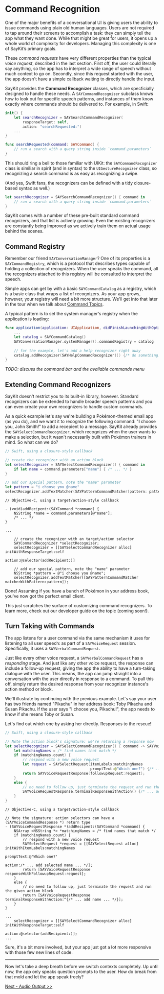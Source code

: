 # Command Recognition

One of the major benefits of a conversational UI is giving users the ability to issue commands using plain old human languages. Users are not required to tap around their screens to accomplish a task: they can simply tell the app what they want done. While that might be great for users, it opens up a whole world of complexity for developers. Managing this complexity is one of SayKit’s primary goals.

These *command requests* have very different properties than the typical *voice request*, described in the last section. First off, the user could literally say anything, so the app has to interpret a wide range of speech without much context to go on. Secondly, since this request started with the user, the app doesn't have a simple callback waiting to directly handle the input.

SayKit provides the **Command Recognizer** classes, which are specficially designed to handle these needs. A `SAYCommandRecognizer` subclass knows how to look out for specific speech patterns, and instances of them know exactly where commands should be delivered to. For example, in Swift:

````swift
init() {
	let searchRecognizer = SAYSearchCommandRecognizer(
		responseTarget: self, 
		action: "searchRequested:")
    ...
}

func searchRequested(command: SAYCommand) {
	// run a search with a query string inside `command.parameters`
}
````

This should ring a bell to those familiar with UIKit: the `SAYCommandRecognizer` class is similiar in spirit (and in syntax) to the `UIGestureRecognizer` class, so recognizing a search command is as easy as recognizing a swipe.

(And yes, Swift fans, the recognizers can be defined with a tidy closure-based syntax as well.)

````swift
let searchRecognizer = SAYSearchCommandRecognizer() { command in 
	// run a search with a query string inside `command.parameters`
}
````

SayKit comes with a number of these pre-built standard command recognizers, and that list is actively growing. Even the existing recognizers are constantly being improved as we actively train them on actual usage behind the scenes.

## Command Registry

Remember our friend `SAYConversationManager`? One of its properties is a `SAYCommandRegistry`, which is a protocol that describes types capable of holding a collection of recognizers. When the user speaks the command, all the recognizers attached to this registry will be consulted to interpret the speech.

Simple apps can get by with a basic `SAYCommandCatalog` as a registry, which is a basic class that wraps a list of recognizers. As your app grows, however, your registry will need a bit more structure. We'll get into that later in the tour when we talk about [Command Topics](./05-command-topics.md).

A typical pattern is to set the system manager's registry when the application is loading:

```swift
func application(application: UIApplication, didFinishLaunchingWithOptions launchOptions: [NSObject: AnyObject]?) -> Bool {
    ...
    let catalog = SAYCommandCatalog()
    SAYConversationManager.systemManager().commandRegistry = catalog
    
    // for the example, let's add a help recognizer right away
    catalog.addRecognizer(SAYHelpCommandRecognizer()) {/* do something! */}
}
```


*TODO: discuss the command bar and the available commands menu*

## Extending Command Recognizers

SayKit doesn't restrict you to its built-in library, however. Standard recognizers can be extended to handle broader speech patterns and you can even create your own recognizers to handle custom commands.

As a quick example let's say we're building a Pokémon-themed email app (as you do), and we want it to recognize the following command: "I choose you, John Smith!" to add a recepient to a message. SayKit already provides the `SAYSelectCommandRecognizer`, which recognizes when the user wants to make a selection, but it wasn't necessarily built with Pokémon trainers in mind. So what can we do?

````swift
// Swift, using a closure-style callback

// create the recognizer with an action block
let selectRecognizer = SAYSelectCommandRecognizer() { command in
	if let name = command.parameters["name"] { /* ... */ }
}

// add our special pattern, note the "name" parameter
let pattern = "i choose you @name"
selectRecognizer.addTextMatcher(SAYPatternCommandMatcher(pattern: pattern))
````

````objc
// Objective-C, using a target/action-style callback

- (void)addRecipent:(SAYCommand *command) {
	NSString *name = command.parameters[@"name"];
	/* ... */
}

...

	// create the recognizer with an target/action selector
	SAYCommandRecognizer *selectRecognizer;
	selectRecognizer = [[SAYSelectCommandRecognizer alloc] initWithResponseTarget:self 
                                                                           action:@selector(addRecipient:)]
	
	// add our special pattern, note the "name" parameter
	NSString *pattern = @"i choose you @name";
	selectRecognizer.addTextMatcher([SAYPatternCommandMatcher matcherWithPattern:pattern]);
````

Done! Assuming if you have a bunch of Pokémon in your address book, you've now got the perfect email client.

This just scratches the surface of customizing command recognizers. To learn more, check out our developer guide on the topic (coming soon!).

## Turn Taking with Commands

The app listens for a user command via the same mechanism it uses for listening to all user speech: as part of a `SAYVoiceRequest` session. Specifically, it uses a `SAYVerbalCommandRequest`.

Just like every other voice request, a `SAYVerbalCommandRequest` has a *responding* stage. And just like any other voice request, the response can include a follow-up request, giving the app the ability to have a turn-taking dialogue with the user. This means, the app can jump straight into a conversation with the user directly in response to a command. To pull this off, simply return the desired response from your recognizer instance's action method or block.

We'll illustrate by continuing with the previous example. Let's say your user has two friends named "Pikachu" in her address book: Toby Pikachu and Susan Pikachu. If the user says "I choose you, Pikachu!", the app needs to know if she means Toby or Susan.

Let's find out which one by asking her directly. Responses to the rescue!

````swift
// Swift, using a closure-style callback

// Note the action block's signature: we're returning a response now
let selectRecognizer = SAYSelectCommandRecognizer() { command -> SAYVoiceRequestResponse in
    let matchingNames = /* find names that match */
	if (matchingNames.count) {
		// respond with a new voice request 
		let request = SAYSelectRequest(itemLabels:matchingNames
                                       promptText:@"Which one?") {/* ... add selected name ... */};
		return SAYVoiceRequestResponse(followupRequest:request);
	}
	else {
		// no need to follow up, just terminate the request and run the given action block
		SAYVoiceRequestResponse.terminalResponseWithAction() {/* ... add name ... */};
	}
}
````

````objc
// Objective-C, using a target/action-style callback

// Note the signature: action selectors can have a (SAYVoiceCommandResponse *) return type
- (SAYVoiceRequestResponse *)addRecipent:(SAYCommand *command) {
	NSArray <NSString *> *matchingNames = /* find names that match */
	if (matchingNames.count) {
		// respond with a new voice request 
		SAYSelectRequest *request = [[SAYSelectRequest alloc] initWithItemLabels:matchingNames
                                                                      promptText:@"Which one?" 
                                                                          action:/* ... add selected name ... */];
		return [SAYVoiceRequestResponse responseWithFollowupRequest:request];
	}
	else {
		// no need to follow up, just terminate the request and run the given action block
		return [SAYVoiceRequestResponse terminalResponseWithAction:^{/* ... add name ... */}];
	}
}

...
	selectRecognizer = [[SAYSelectCommandRecognizer alloc] initWithResponseTarget:self 
                                                                           action:@selector(addRecipient:)];
...
````

Sure, it's a bit more involved, but your app just got a lot more responsive with those few new lines of code.

---

Now let's take a deep breath before we switch contexts completely. Up until now, the app only speaks question prompts to the user. How do break from that mold and let the app speak freely?

[Next - Audio Output >>](./04-audio-output.md)
